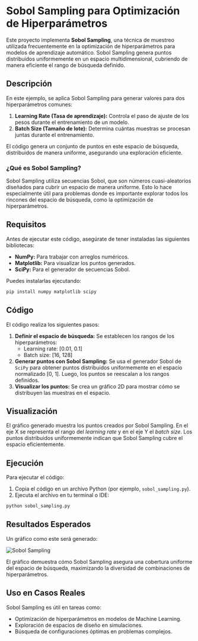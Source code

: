 # Sobol Sampling para Optimización de Hiperparámetros

Este proyecto implementa **Sobol Sampling**, una técnica de muestreo utilizada frecuentemente en la optimización de hiperparámetros para modelos de aprendizaje automático. Sobol Sampling genera puntos distribuidos uniformemente en un espacio multidimensional, cubriendo de manera eficiente el rango de búsqueda definido.

## Descripción

En este ejemplo, se aplica Sobol Sampling para generar valores para dos hiperparámetros comunes:

1. **Learning Rate (Tasa de aprendizaje):** Controla el paso de ajuste de los pesos durante el entrenamiento de un modelo.
2. **Batch Size (Tamaño de lote):** Determina cuántas muestras se procesan juntas durante el entrenamiento.

El código genera un conjunto de puntos en este espacio de búsqueda, distribuidos de manera uniforme, asegurando una exploración eficiente.

### ¿Qué es Sobol Sampling?

Sobol Sampling utiliza secuencias Sobol, que son números cuasi-aleatorios diseñados para cubrir un espacio de manera uniforme. Esto lo hace especialmente útil para problemas donde es importante explorar todos los rincones del espacio de búsqueda, como la optimización de hiperparámetros.

## Requisitos

Antes de ejecutar este código, asegúrate de tener instaladas las siguientes bibliotecas:

- **NumPy:** Para trabajar con arreglos numéricos.
- **Matplotlib:** Para visualizar los puntos generados.
- **SciPy:** Para el generador de secuencias Sobol.

Puedes instalarlas ejecutando:

```bash
pip install numpy matplotlib scipy
```

## Código

El código realiza los siguientes pasos:

1. **Definir el espacio de búsqueda:** Se establecen los rangos de los hiperparámetros:
   - Learning rate: [0.01, 0.1]
   - Batch size: [16, 128]
2. **Generar puntos con Sobol Sampling:** Se usa el generador Sobol de `SciPy` para obtener puntos distribuidos uniformemente en el espacio normalizado [0, 1]. Luego, los puntos se reescalan a los rangos definidos.
3. **Visualizar los puntos:** Se crea un gráfico 2D para mostrar cómo se distribuyen las muestras en el espacio.

## Visualización

El gráfico generado muestra los puntos creados por Sobol Sampling. En el eje X se representa el rango del *learning rate* y en el eje Y el *batch size*. Los puntos distribuidos uniformemente indican que Sobol Sampling cubre el espacio eficientemente.

## Ejecución

Para ejecutar el código:

1. Copia el código en un archivo Python (por ejemplo, `sobol_sampling.py`).
2. Ejecuta el archivo en tu terminal o IDE:

```bash
python sobol_sampling.py
```

## Resultados Esperados

Un gráfico como este será generado:

![Sobol Sampling](ruta_a_la_imagen)

El gráfico demuestra cómo Sobol Sampling asegura una cobertura uniforme del espacio de búsqueda, maximizando la diversidad de combinaciones de hiperparámetros.

## Uso en Casos Reales

Sobol Sampling es útil en tareas como:
- Optimización de hiperparámetros en modelos de Machine Learning.
- Exploración de espacios de diseño en simulaciones.
- Búsqueda de configuraciones óptimas en problemas complejos.



